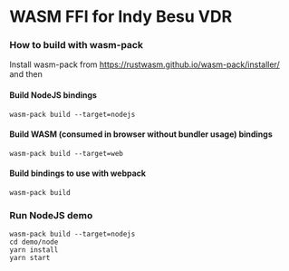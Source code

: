 # WASM FFI for Indy Besu VDR

### How to build with wasm-pack

Install wasm-pack from https://rustwasm.github.io/wasm-pack/installer/ and then

#### Build NodeJS bindings

```
wasm-pack build --target=nodejs
```

#### Build WASM (consumed in browser without bundler usage) bindings

```
wasm-pack build --target=web
```

#### Build bindings to use with webpack

```
wasm-pack build
```

### Run NodeJS demo

```
wasm-pack build --target=nodejs
cd demo/node
yarn install
yarn start
```

